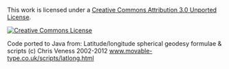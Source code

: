 This work is licensed under a <a rel="license" href="http://creativecommons.org/licenses/by/3.0/">Creative Commons Attribution 3.0 Unported License</a>.

<a rel="license" href="http://creativecommons.org/licenses/by/3.0/"><img alt="Creative Commons License" style="border-width:0" src="http://i.creativecommons.org/l/by/3.0/88x31.png" /></a>

Code ported to Java from:
Latitude/longitude spherical geodesy formulae & scripts (c) Chris Veness 2002-2012
www.movable-type.co.uk/scripts/latlong.html